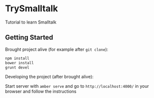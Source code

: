 # TrySmalltalk

Tutorial to learn Smalltalk

## Getting Started

Brought project alive (for example after `git clone`):

```sh
npm install
bower install
grunt devel
```

Developing the project (after brought alive):
 
Start server with `amber serve` and go to `http://localhost:4000/` in your browser and follow the instructions
